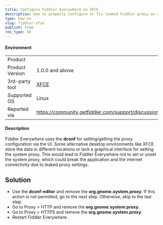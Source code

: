 ```yaml
---
title: Configure Fiddler Everywhere on XFCE
description: How to properly configure or fix leaked Fiddler proxy on XFCE and other Linux desktop environments without graphical proxy settings.
type: how-to
slug: fiddler-xfce
publish: true
res_type: kb
---
```



#### Environment

|   |   |
|---|---|
| Product   |
| Product Version | 1.0.0 and above  |
| 3rd-party tool | [XFCE](https://aws.amazon.com/cli/) |
| Supported OS | Linux |
| Reported via | https://community.getfiddler.com/support/discussions/topics/12000025720 |


#### Description

Fiddler Everywhere uses the **dconf** for setting/getting the proxy configuration via the UI. Some alternative desktop environments like XFCE store the data in different locations or lack a graphical interface for setting the system proxy. This would lead to Fiddler Everywhere not to set or unset the system proxy, which could break the application and the internet connectivity due to leaked proxy settings.


## Solution

- Use the **dconf-editor** and remove the **org.gnome.system.proxy**. If this action is not permitted, go to the next step. Otherwise, skip to the last step.
- Go to Proxy > HTTP and remove the **org.gnome.system.proxy**.
- Go to Proxy > HTTPS and remove the **org.gnome.system.proxy**.
- Restart Fiddler Everywhere.